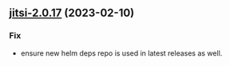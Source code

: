 

## [jitsi-2.0.17](https://github.com/succelle/charts/compare/jitsi-2.0.16...jitsi-2.0.17) (2023-02-10)

### Fix

- ensure new helm deps repo is used in latest releases as well.
  
  